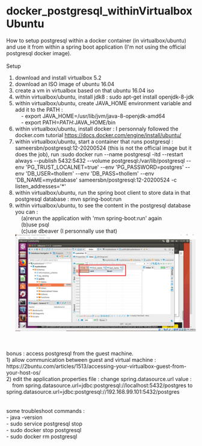 # docker_postgresql_withinVirtualboxUbuntu

How to setup postgresql within a docker container (in virtualbox/ubuntu) and use it from within a spring boot application (I'm not using the official postgresql docker image).<br/>
<br/>
Setup<br/>
1) download and install virtualbox 5.2<br/>
2) download an ISO image of ubuntu 16.04<br/>
3) create a vm in virtualbox based on that ubuntu 16.04 iso<br/>
4) within virtualbox/ubuntu, install jdk8 : sudo apt-get install openjdk-8-jdk<br/>
5) within virtualbox/ubuntu, create JAVA_HOME environment variable and add it to the PATH :<br/>
&nbsp;&nbsp;&nbsp;&nbsp;- export JAVA_HOME=/usr/lib/jvm/java-8-openjdk-amd64<br/>
&nbsp;&nbsp;&nbsp;&nbsp;- export PATH=$PATH:$JAVA_HOME/bin<br/>
6) within virtualbox/ubuntu, install docker : I personnaly followed the docker.com tutorial https://docs.docker.com/engine/install/ubuntu/<br/>
7) within virtualbox/ubuntu, start a container that runs postgresql : sameersbn/postgresql:12-20200524 (this is not the official image but it does the job), run :sudo docker run --name postgresql -itd --restart always --publish 5432:5432 --volume postgresql:/var/lib/postgresql --env 'PG_TRUST_LOCALNET=true' --env 'PG_PASSWORD=postgres' --env 'DB_USER=thollem' --env 'DB_PASS=thollem' --env 'DB_NAME=mydatabase' sameersbn/postgresql:12-20200524 -c listen_addresses='*'<br/>
8) within virtualbox/ubuntu, run the spring boot client to store data in that postgresql database : mvn spring-boot:run<br/>
9) within virtualbox/ubuntu, to see the content in the postgresql database you can : <br/>
&nbsp;&nbsp;&nbsp;&nbsp;(a)rerun the application with 'mvn spring-boot:run' again <br/>
&nbsp;&nbsp;&nbsp;&nbsp;(b)use psql <br/>
&nbsp;&nbsp;&nbsp;&nbsp;(c)use dbeaver (I personnally use that)<br/>
![alt text](https://github.com/thomascolomba/docker_postgresql_withinVirtualboxUbuntu/blob/master/docker_postgresql_springboot_dbeaver_firstCustomer.png?raw=true)
<br/>
<br/>
bonus : access postgresql from the guest machine.<br/>
1) allow communication between guest and virtual machine : https://2buntu.com/articles/1513/accessing-your-virtualbox-guest-from-your-host-os/<br/>
2) edit the application.properties file : change spring.datasource.url value :<br/>
&nbsp;&nbsp;&nbsp;&nbsp;from spring.datasource.url=jdbc:postgresql://localhost:5432/postgres to spring.datasource.url=jdbc:postgresql://192.168.99.101:5432/postgres<br/>
<br/>
<br/>
some troubleshoot commands :<br/>
- java -version<br/>
- sudo service postgresql stop<br/>
- sudo docker stop postgresql<br/>
- sudo docker rm postgresql<br/>
